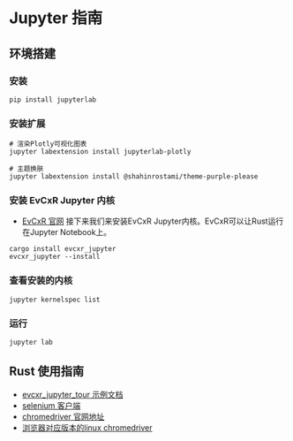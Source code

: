 # Jupyter 指南

## 环境搭建

### 安装

```shell
pip install jupyterlab
```

### 安装扩展

```shell
# 渲染Plotly可视化图表
jupyter labextension install jupyterlab-plotly

# 主题换肤
jupyter labextension install @shahinrostami/theme-purple-please
```

### 安装 EvCxR Jupyter 内核

- [EvCxR 官网](https://github.com/google/evcxr/blob/main/evcxr_jupyter/README.md)
接下来我们来安装EvCxR Jupyter内核。EvCxR可以让Rust运行在Jupyter Notebook上。

```shell
cargo install evcxr_jupyter
evcxr_jupyter --install
```

### 查看安装的内核

```shell
jupyter kernelspec list
```

### 运行

```shell
jupyter lab
```

## Rust 使用指南

- [evcxr_jupyter_tour 示例文档](https://colab.research.google.com/github/evcxr/evcxr/blob/main/evcxr_jupyter/samples/evcxr_jupyter_tour.ipynb#scrollTo=1bMi7rv9fx3d)
- [selenium 客户端](https://www.selenium.dev/)
- [chromedriver 官网地址](https://developer.chrome.com/docs/chromedriver/downloads/version-selection?hl=zh-cn)
- [浏览器对应版本的linux chromedriver](https://storage.googleapis.com/chrome-for-testing-public/131.0.6778.87/linux64/chromedriver-linux64.zip)
